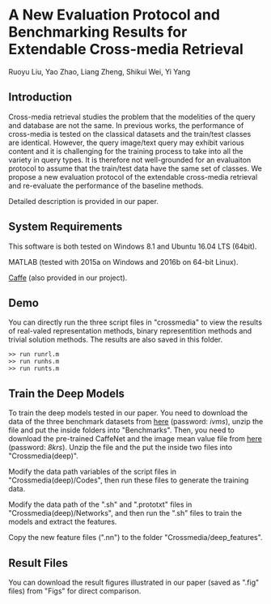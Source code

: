 # A New Evaluation Protocol and Benchmarking Results for Extendable Cross-media Retrieval
Ruoyu Liu, Yao Zhao, Liang Zheng, Shikui Wei, Yi Yang

## Introduction
Cross-media retrieval studies the problem that the modelities of the query and database are not the same. In previous works, the performance of cross-media is tested on the classical datasets and the train/test classes are identical. However, the query image/text query may exhibit various content and it is challenging for the training process to take into all the variety in query types. It is therefore not well-grounded for an evaluaiton protocol to assume that the train/test data have the same set of classes. We propose a new evaluation protocol of the extendable cross-media retrieval and re-evaluate the performance of the baseline methods.

Detailed description is provided in our paper.

## System Requirements
This software is both tested on Windows 8.1 and Ubuntu 16.04 LTS (64bit).

MATLAB (tested with 2015a on Windows and 2016b on 64-bit Linux).

[Caffe](http://caffe.berkeleyvision.org/installation.html#prequequisites) (also provided in our project).

## Demo
You can directly run the three script files in "crossmedia" to view the results of real-valed representation methods, binary representition methods and trivial solution methods. The results are also saved in this folder.
```
>> run runrl.m
>> run runhs.m
>> run runts.m
```

## Train the Deep Models
To train the deep models tested in our paper. You need to download the data of the three benchmark datasets from [here](https://pan.baidu.com/s/1dELQ8O5) (password: *ivms*), unzip the file and put the inside folders into "Benchmarks". Then, you need to download the pre-trained CaffeNet and the image mean value file from [here](http://pan.baidu.com/s/1i5yrX5b) (password: *8krs*). Unzip the file and the put the inside two files into "Crossmedia(deep)".

Modify the data path variables of the script files in "Crossmedia(deep)/Codes", then run these files to generate the training data.

Modify the data path of the ".sh" and ".prototxt" files in "Crossmedia(deep)/Networks", and then run the ".sh" files to train the models and extract the features.

Copy the new feature files (".nn") to the folder "Crossmedia/deep_features".

## Result Files
You can download the result figures illustrated in our paper (saved as ".fig" files) from "Figs" for direct comparison.
